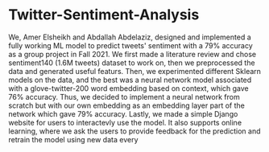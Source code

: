 # Twitter-Sentiment-Analysis
We, Amer Elsheikh and Abdallah Abdelaziz, designed and implemented a fully working ML model 
to predict tweets' sentiment with a 79% accuracy as a group project in Fall 2021.
We first made a literature review and chose sentiment140 (1.6M tweets) dataset to work on, 
then we preprocessed the data and generated useful featurs.
Then, we experimented different Sklearn models on the data, and the best was a neural network model 
associated with a glove-twitter-200 word embedding based on context, which gave 76% accuracy.
Thus, we decided to implement a neural network from scratch but with our own embedding as an embedding
layer part of the network which gave 79% accuracy.
Lastly, we made a simple Django website for users to interactevly use the model. It also supports online 
learning, where we ask the users to provide feedback for the prediction and retrain the model using new
data every 

